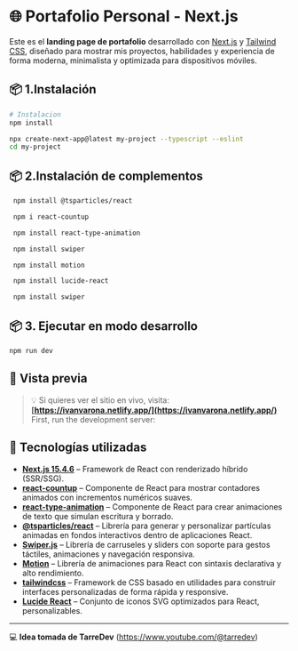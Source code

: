 # 🌐 Portafolio Personal - Next.js

Este es el **landing page de portafolio** desarrollado con [Next.js](https://nextjs.org/) y [Tailwind CSS](https://tailwindcss.com/), diseñado para mostrar mis proyectos, habilidades y experiencia de forma moderna, minimalista y optimizada para dispositivos móviles.

## 📦 1.Instalación 

```bash
# Instalacion
npm install

npx create-next-app@latest my-project --typescript --eslint 
cd my-project
```
## 📦 2.Instalación de complementos

```bash
 npm install @tsparticles/react

 npm i react-countup

 npm install react-type-animation

 npm install swiper

 npm install motion

 npm install lucide-react

 npm install swiper
```

## 📦 3. Ejecutar en modo desarrollo

```bash
npm run dev
```

## 📸 Vista previa

> 💡 Si quieres ver el sitio en vivo, visita: **[https://ivanvarona.netlify.app/](https://ivanvarona.netlify.app/)**
First, run the development server:



## 🚀 Tecnologías utilizadas

- **[Next.js 15.4.6](https://nextjs.org/)** – Framework de React con renderizado híbrido (SSR/SSG).
- **[react-countup](https://www.npmjs.com/package/react-countup)** – Componente de React para mostrar contadores animados con incrementos numéricos suaves.
- **[react-type-animation](https://www.npmjs.com/package/react-type-animation)** – Componente de React para crear animaciones de texto que simulan escritura y borrado.
- **[@tsparticles/react](https://motion.dev/docs/react)** – Librería para generar y personalizar partículas animadas en fondos interactivos dentro de aplicaciones React.
- **[Swiper.js](https://swiperjs.com/)** – Librería de carruseles y sliders con soporte para gestos táctiles, animaciones y navegación responsiva.
- **[Motion](https://motion.dev/docs/react)** – Librería de animaciones para React con sintaxis declarativa y alto rendimiento.
- **[tailwindcss](https://tailwindcss.com/docs/installation/framework-guides/nextjs)** – Framework de CSS basado en utilidades para construir interfaces personalizadas de forma rápida y responsive.
- **[Lucide React](https://lucide.dev/guide/packages/lucide-react)** – Conjunto de iconos SVG optimizados para React, personalizables.



---

💻 **Idea tomada de TarreDev** (https://www.youtube.com/@tarredev) 
